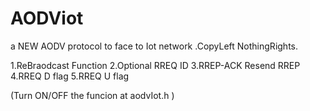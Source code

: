# AODViot
a NEW AODV protocol to face to Iot network .CopyLeft NothingRights.

1.ReBraodcast Function
2.Optional RREQ ID 
3.RREP-ACK Resend RREP 
4.RREQ D flag
5.RREQ U flag

(Turn ON/OFF the funcion at aodvIot.h )
